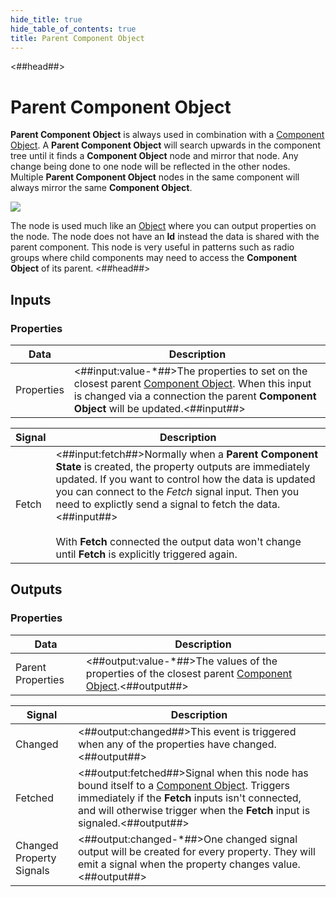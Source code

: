 ```yaml
---
hide_title: true
hide_table_of_contents: true
title: Parent Component Object
---
```


<##head##>

# Parent Component Object

**Parent Component Object** is always used in combination with a [Component Object](/nodes/component-utilities/component-object). A **Parent Component Object** will search upwards in the component tree until it finds a **Component Object** node and mirror that node. Any change being done to one node will be reflected in the other nodes. Multiple **Parent Component Object** nodes in the same component will always mirror the same **Component Object**.

<div className="ndl-image-with-background">

![](nodes/component-utilities/parent-component-object/parent-component-object.png)

</div>

The node is used much like an [Object](/nodes/data/object/object-node) where you can output properties on the node. The node does not have an **Id** instead the data is shared with the parent component. This node is very useful in patterns such as radio groups where child components may need to access the **Component Object** of its parent.
<##head##>

## Inputs

### Properties

| Data                                         | Description                                                                                                                                                                                                                              |
| -------------------------------------------- | ---------------------------------------------------------------------------------------------------------------------------------------------------------------------------------------------------------------------------------------- |
| <span className="ndl-data">Properties</span> | <##input:value-\*##>The properties to set on the closest parent [Component Object](/nodes/component-utilities/component-object). When this input is changed via a connection the parent **Component Object** will be updated.<##input##> |

| Signal                                    | Description                                                                                                                                                                                                                                                                                                                                                                                            |
| ----------------------------------------- | ------------------------------------------------------------------------------------------------------------------------------------------------------------------------------------------------------------------------------------------------------------------------------------------------------------------------------------------------------------------------------------------------------ |
| <span className="ndl-signal">Fetch</span> | <##input:fetch##>Normally when a **Parent Component State** is created, the property outputs are immediately updated. If you want to control how the data is updated you can connect to the _Fetch_ signal input. Then you need to explictly send a signal to fetch the data.<##input##><br/><br/>With **Fetch** connected the output data won't change until **Fetch** is explicitly triggered again. |

## Outputs

### Properties

| Data                                                | Description                                                                                                                                          |
| --------------------------------------------------- | ---------------------------------------------------------------------------------------------------------------------------------------------------- |
| <span className="ndl-data">Parent Properties</span> | <##output:value-\*##>The values of the properties of the closest parent [Component Object](/nodes/component-utilities/component-object).<##output##> |

| Signal                                                       | Description                                                                                                                                                                                                                                                                 |
| ------------------------------------------------------------ | --------------------------------------------------------------------------------------------------------------------------------------------------------------------------------------------------------------------------------------------------------------------------- |
| <span className="ndl-signal">Changed</span>                  | <##output:changed##>This event is triggered when any of the properties have changed.<##output##>                                                                                                                                                                            |
| <span className="ndl-signal">Fetched</span>                  | <##output:fetched##>Signal when this node has bound itself to a [Component Object](/nodes/component-utilities/component-object). Triggers immediately if the **Fetch** inputs isn't connected, and will otherwise trigger when the **Fetch** input is signaled.<##output##> |
| <span className="ndl-signal">Changed Property Signals</span> | <##output:changed-\*##>One changed signal output will be created for every property. They will emit a signal when the property changes value.<##output##>                                                                                                                   |
